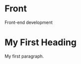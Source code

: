 # Front
Front-end development
<html>
<body>

<h1>My First Heading</h1>

<p>My first paragraph.</p>

</body>
</html>
